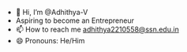 - 👋 Hi, I’m @Adhithya-V
- Aspiring to become an Entrepreneur
- 📫 How to reach me adhithya2210558@ssn.edu.in 
- 😄 Pronouns: He/Him
  

<!---
Adhithya-V/Adhithya-V is a ✨ special ✨ repository because its `README.md` (this file) appears on your GitHub profile.
You can click the Preview link to take a look at your changes.
--->
